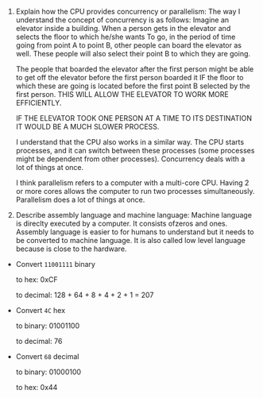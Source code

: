 <!-- Answers to the Short Answer Essay Questions go here -->

1. Explain how the CPU provides concurrency or parallelism:
    The way I understand the concept of concurrency is as follows:
    Imagine an elevator inside a building. When a person gets in the elevator and selects the floor to which he/she wants
    To go, in the period of time going from point A to point B, other people can board the elevator as well. These people will also select their point B to which they are going.

    The people that boarded the elevator after the first person might be able to get off the elevator before the first person boarded it IF the floor to which these  are going is located before the first point B selected by the first person.
    THIS WILL ALLOW THE ELEVATOR TO WORK MORE EFFICIENTLY.

    IF THE ELEVATOR TOOK ONE PERSON AT A TIME TO ITS DESTINATION IT WOULD BE A MUCH SLOWER PROCESS.

    I understand that the CPU also works in a similar way. The CPU starts processes, and it can switch between these processes (some processes might be dependent from other processes). Concurrency deals with a lot of things at once.

    I think parallelism refers to a computer with a multi-core CPU. Having 2 or more cores allows the computer to run two processes simultaneously. Parallelism does a lot of things at once.


2. Describe assembly language and machine language:
    Machine language is direclty executed by a computer. It consists ofzeros and ones. 
    Assembly language is easier to for humans to understand but it needs to be converted to machine language. It is also called low level language because is close to the hardware.



* Convert `11001111` binary

    to hex: 0xCF

    to decimal: 128 + 64 + 8 + 4 + 2 + 1 = 207


* Convert `4C` hex

    to binary: 01001100

    to decimal: 76


* Convert `68` decimal

    to binary: 01000100

    to hex: 0x44